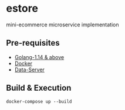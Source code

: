 # estore

mini-ecommerce microservice implementation

## Pre-requisites
- [Golang-1.14 & above](https://golang.org/doc/install)
- [Docker](https://www.docker.com/products/docker-desktop)
- [Data-Server](https://github.com/aryannr97/data-server)

## Build & Execution

```
docker-compose up --build
```
